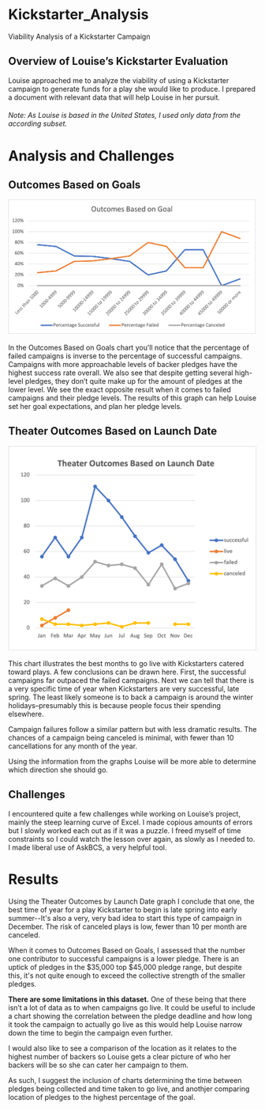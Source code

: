 # Kickstarter_Analysis
Viability Analysis of a Kickstarter Campaign


## Overview of Louise’s Kickstarter Evaluation

Louise approached me to analyze the viability of using a Kickstarter campaign to generate funds for a play she would like to produce. I prepared a document with relevant data that will help Louise in her pursuit.

###### _Note: As Louise is based in the United States, I used only data from the according subset._

# Analysis and Challenges



## Outcomes Based on Goals

<img src="Outcomes_vs_Goals.png">

In the Outcomes Based on Goals chart you’ll notice that the percentage of failed campaigns is inverse to the percentage of successful campaigns. Campaigns with more approachable levels of backer pledges have the highest success rate overall. We also see that despite getting several high-level pledges, they don’t quite make up for the amount of pledges at the lower level.  We see the exact opposite result when it comes to failed campaigns and their pledge levels. The results of this graph can help Louise set her goal expectations, and plan her pledge levels.



## Theater Outcomes Based on Launch Date

<img src="Theater_Outcomes_vs_Launch.png">




This chart illustrates the best months to go live with Kickstarters catered toward plays. A few conclusions can be drawn here. First, the successful campaigns far outpaced the failed campaigns. Next we can tell that there is a very specific time of year when Kickstarters are very successful, late spring. The least likely someone is to back a campaign is around the winter holidays–presumably this is because people focus their spending elsewhere. 

Campaign failures follow a similar pattern but with less dramatic results. The chances of a campaign being canceled is minimal, with fewer than 10 cancellations for any month of the year. 

Using the information from the graphs Louise will be more able to determine which direction she should go.



## Challenges	

I encountered quite a few challenges while working on Louise’s project, mainly the steep learning curve of Excel. I made copious amounts of errors but I slowly worked each out as if it was a puzzle. I freed myself of time constraints so I could watch the lesson over again, as slowly as I needed to. I made liberal use of AskBCS, a very helpful tool.


# Results

Using the Theater Outcomes by Launch Date graph I conclude that one, the best time of year for a play Kickstarter to begin is late spring into early summer--It's also a very, very bad idea to start this type of campaign in December. The risk of canceled plays is low, fewer than 10 per month are canceled.

When it comes to Outcomes Based on Goals, I assessed that the number one contributor to successful campaigns is a lower pledge. There is an uptick of pledges in the $35,000 top $45,000 pledge range, but despite this, it's not quite enough to exceed the collective strength of the smaller pledges.


**There are some limitations in this dataset.** One of these being that there isn’t a lot of data as to when campaigns go live. It could be useful to include a chart showing the correlation between the pledge deadline and how long it took the campaign to actually go live as this would help Louise narrow down the time to begin the campaign even further.


I would also like to see a comparison of the location as it relates to the highest number of backers so Louise gets a clear picture of who her backers will be so she can cater her campaign to them.

As such, I suggest the inclusion of charts determining the time between pledges being collected and time taken to go live, and anothjer comparing location of pledges to the highest percentage of the goal.

